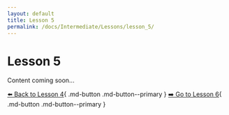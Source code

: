 ```yaml
---
layout: default
title: Lesson 5
permalink: /docs/Intermediate/Lessons/lesson_5/
---
```


# Lesson 5

Content coming soon...

[⬅️ Back to Lesson 4](lesson_4.md){ .md-button .md-button--primary }  [➡️ Go to Lesson 6](lesson_6.md){ .md-button .md-button--primary }
